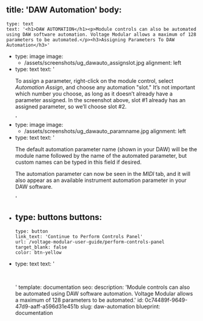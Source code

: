 title: 'DAW Automation'
body:
  -
    type: text
    text: '<h1>DAW AUTOMATION</h1><p>Module controls can also be automated using DAW software automation. Voltage Modular allows a maximum of 128 parameters to be automated.</p><h3>Assigning Parameters To DAW Automation</h3>'
  -
    type: image
    image:
      - /assets/screenshots/ug_dawauto_assignslot.jpg
    alignment: left
  -
    type: text
    text: '<p>To assign a parameter, right-click on the module control, select <em>Automation Assign</em>, and choose any automation "slot." It’s not important which number you choose, as long as it doesn’t already have a parameter assigned. In the screenshot above, slot #1 already has an assigned parameter, so we’ll choose slot #2.</p>'
  -
    type: image
    image:
      - /assets/screenshots/ug_dawauto_paramname.jpg
    alignment: left
  -
    type: text
    text: '<p>The default automation parameter name (shown in your DAW) will be the module name followed by the name of the automated parameter, but custom names can be typed in this field if desired.</p><p>The automation parameter can now be seen in the <em>MIDI</em>&nbsp;tab, and it will also appear as an available instrument automation parameter in your DAW software.</p>'
  -
    type: buttons
    buttons:
      -
        type: button
        link_text: 'Continue to Perform Controls Panel'
        url: /voltage-modular-user-guide/perform-controls-panel
        target_blank: false
        color: btn-yellow
  -
    type: text
    text: '<p><br></p>'
template: documentation
seo:
  description: 'Module controls can also be automated using DAW software automation. Voltage Modular allows a maximum of 128 parameters to be automated.'
id: 0c74489f-9649-47d9-aaff-a596d31e451b
slug: daw-automation
blueprint: documentation

